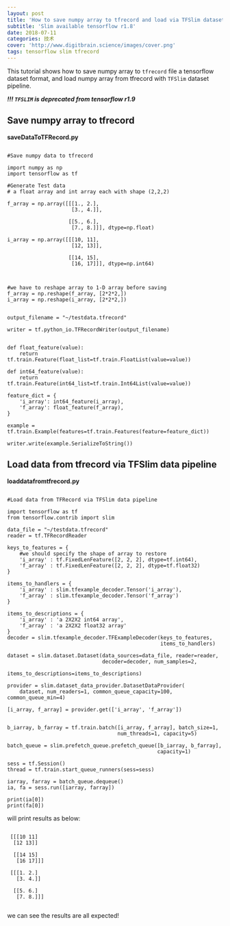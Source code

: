 ```yaml
---
layout: post
title: 'How to save numpy array to tfrecord and load via TFSlim dataset pipeline'
subtitle: 'Slim available tensorflow r1.8'
date: 2018-07-11
categories: 技术
cover: 'http://www.digitbrain.science/images/cover.png'
tags: tensorflow slim tfrecord
---
```


This tutorial shows how to save numpy array to `tfrecord` file a tensorflow dataset format, and load numpy array from tfrecord with `TFSlim` dataset pipeline.

***!!! `TFSLIM` is deprecated from tensorflow r1.9***

## Save numpy array to tfrecord 

**saveDataToTFRecord.py**


<pre><code class="language-python">
#Save numpy data to tfrecord

import numpy as np
import tensorflow as tf

#Generate Test data
# a float array and int array each with shape (2,2,2)

f_array = np.array([[[1., 2.],
                     [3., 4.]],

                    [[5., 6.],
                     [7., 8.]]], dtype=np.float)

i_array = np.array([[[10, 11],
                     [12, 13]],

                    [[14, 15],
                     [16, 17]]], dtype=np.int64)



#we have to reshape array to 1-D array before saving
f_array = np.reshape(f_array, [2*2*2,])
i_array = np.reshape(i_array, [2*2*2,])


output_filename = "~/testdata.tfrecord"

writer = tf.python_io.TFRecordWriter(output_filename)


def float_feature(value):
    return tf.train.Feature(float_list=tf.train.FloatList(value=value))

def int64_feature(value):
    return tf.train.Feature(int64_list=tf.train.Int64List(value=value))

feature_dict = {
    'i_array': int64_feature(i_array),
    'f_array': float_feature(f_array),
}

example = tf.train.Example(features=tf.train.Features(feature=feature_dict))

writer.write(example.SerializeToString())
</code></pre>


## Load data from tfrecord via TFSlim data pipeline

**loaddatafromtfrecord.py**


<pre><code class="language-python">
#Load data from TFRecord via TFSlim data pipeline

import tensorflow as tf
from tensorflow.contrib import slim

data_file = "~/testdata.tfrecord"
reader = tf.TFRecordReader

keys_to_features = {
	#we should specify the shape of array to restore
    'i_array' : tf.FixedLenFeature([2, 2, 2], dtype=tf.int64),
    'f_array' : tf.FixedLenFeature([2, 2, 2], dtype=tf.float32)
}

items_to_handlers = {
    'i_array' : slim.tfexample_decoder.Tensor('i_array'),
    'f_array' : slim.tfexample_decoder.Tensor('f_array')
}

items_to_descriptions = {
    'i_array' : 'a 2X2X2 int64 array',
    'f_array' : 'a 2X2X2 float32 array'
}
decoder = slim.tfexample_decoder.TFExampleDecoder(keys_to_features,
                                                  items_to_handlers)

dataset = slim.dataset.Dataset(data_sources=data_file, reader=reader,
                               decoder=decoder, num_samples=2,
                               items_to_descriptions=items_to_descriptions)

provider = slim.dataset_data_provider.DatasetDataProvider(
    dataset, num_readers=1, common_queue_capacity=100, common_queue_min=4)

[i_array, f_array] = provider.get(['i_array', 'f_array'])


b_iarray, b_farray = tf.train.batch([i_array, f_array], batch_size=1,
                                    num_threads=1, capacity=5)

batch_queue = slim.prefetch_queue.prefetch_queue([b_iarray, b_farray],
                                                 capacity=1)

sess = tf.Session()
thread = tf.train.start_queue_runners(sess=sess)

iarray, farray = batch_queue.dequeue()
ia, fa = sess.run([iarray, farray])

print(ia[0])
print(fa[0])
</code></pre>

 will print results as below:
 

 <pre><code class="language-python">
 [[[10 11]
  [12 13]]

  [[14 15]
   [16 17]]]
   
 [[[1. 2.]
   [3. 4.]]

  [[5. 6.]
   [7. 8.]]]
   </code></pre>

 
 we can see the results are all expected!